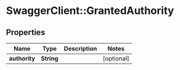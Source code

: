 # SwaggerClient::GrantedAuthority

## Properties
Name | Type | Description | Notes
------------ | ------------- | ------------- | -------------
**authority** | **String** |  | [optional] 


